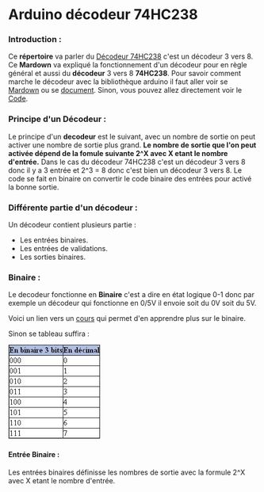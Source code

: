 # Arduino décodeur 74HC238

### Introduction :

Ce __répertoire__ va parler du [Décodeur 74HC238](https://github.com/J3R5/Arduino_decodeur/blob/main/datasheet/74HC238.PDF) c'est un décodeur 3 vers 8. Ce **Mardown** va expliqué la fonctionnement d'un décodeur pour en règle général et aussi du **décodeur** 3 vers 8 **74HC238**. Pour savoir comment marche le décodeur avec la bibliothèque arduino il faut aller voir se [Mardown]() ou se [document](). Sinon, vous pouvez allez directement voir le [Code]().

### Principe d'un Décodeur :

Le principe d'un **decodeur** est le suivant, avec un nombre de sortie on peut activer une nombre de sortie plus grand. **Le nombre de sortie que l'on peut activée dépend de la fomule suivante 2^X avec X etant le nombre d'entrée.** Dans le cas du décodeur 74HC238 c'est un décodeur 3 vers 8 donc il y a 3 entrée et 2^3 = 8 donc c'est bien un décodeur 3 vers 8. Le code se fait en binaire on convertir le code binaire des entrées pour activé la bonne sortie.

### Différente partie d'un décodeur :

Un décodeur contient plusieurs partie :

* Les entrées binaires.
* Les entrées de validations.
* Les sorties binaires.

### Binaire :

Le decodeur fonctionne en **Binaire** c'est a dire en état logique 0-1 donc par exemple un décodeur qui fonctionne en 0/5V il envoie soit du 0V soit du 5V. 

Voici un lien vers un [cours](https://lehollandaisvolant.net/tuto/bin/) qui permet d'en apprendre plus sur le binaire.

Sinon se tableau suffira :

![Tableau binaire 3 bits](https://github.com/J3R5/Arduino_decodeur/blob/main/datasheet/photo_tableau_binaire.png)

#### Entrée Binaire : 

Les entrées binaires définisse les nombres de sortie avec la formule 2^X avec X etant le nombre d'entrée. 
